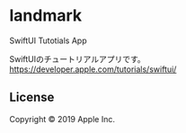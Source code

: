 # landmark
SwiftUI Tutotials App

SwiftUIのチュートリアルアプリです。
https://developer.apple.com/tutorials/swiftui/

## License
Copyright © 2019 Apple Inc.
